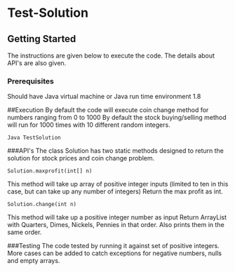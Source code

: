 # Test-Solution

## Getting Started
The instructions are given below to execute the code. The details about API's are also given.

### Prerequisites
Should have Java virtual machine or Java run time environment 1.8

##Execution
By default the code will execute coin change method for numbers ranging from 0 to 1000
By default the stock buying/selling method will run for 1000 times with 10 different random integers.
```
Java TestSolution
```

###API's
The class Solution has two static methods designed to return the solution for stock prices and coin change problem.

```
Solution.maxprofit(int[] n) 
```
This method will take up array of positive integer inputs (limited to ten in this case, but can take up any number of integers)
Return the max profit as int.

```
Solution.change(int n) 
```
This method will take up a positive integer number as input
Return ArrayList<Integer> with Quarters, Dimes, Nickels, Pennies in that order.
Also prints them in the same order.

###Testing
The code tested by running it against set of positive integers. 
More cases can be added to catch exceptions for negative numbers, nulls and empty arrays.
